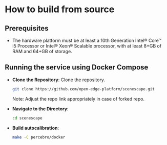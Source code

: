 # How to build from source

## Prerequisites

- The hardware platform must be at least a 10th Generation Intel® Core™ i5 Processor or Intel® Xeon® Scalable processor, with at least 8+GB of RAM and 64+GB of storage.

## Running the service using Docker Compose

- **Clone the Repository**:
   Clone the repository.

   ```bash
   git clone https://github.com/open-edge-platform/scenescape.git
   ```
   Note: Adjust the repo link appropriately in case of forked repo.

- **Navigate to the Directory**:

   ```bash
   cd scenescape
   ```

- **Build autocalibration**:
   ```bash
   make -C percebro/docker
   ```
